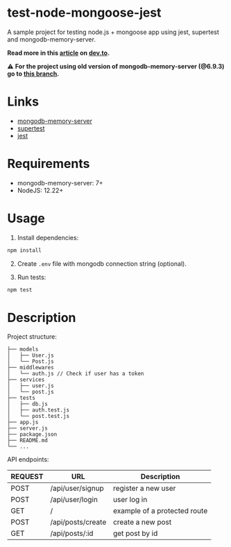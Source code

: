 # test-node-mongoose-jest

A sample project for testing node.js + mongoose app using jest, supertest and mongodb-memory-server.

**Read more in this [article](https://dev.to/ryuuto829/setup-in-memory-database-for-testing-node-js-and-mongoose-1kop) on [dev.to](https://dev.to/).**

⚠️ **For the project using old version of mongodb-memory-server (@6.9.3) go to [this branch](https://github.com/ryuuto829/test-node-mongoose-jest/tree/mongodb-memory-server%406.9.3).**

# Links

- [mongodb-memory-server](https://github.com/nodkz/mongodb-memory-server)
- [supertest](https://www.npmjs.com/package/supertest)
- [jest](https://jestjs.io/)

# Requirements

- mongodb-memory-server: 7+
- NodeJS: 12.22+

# Usage

1. Install dependencies:

```sh
npm install

```

2. Create `.env` file with mongodb connection string (optional).

3. Run tests:

```sh
npm test

```

# Description

Project structure:

```
├── models
│   ├── User.js
│   └── Post.js
├── middlewares
│   └── auth.js // Check if user has a token
├── services
│   ├── user.js
│   └── post.js
├── tests
│   ├── db.js
│   ├── auth.test.js
│   └── post.test.js
├── app.js
├── server.js
├── package.json
├── README.md
└── ...
```

API endpoints:

| REQUEST | URL               | Description                  |
| ------- | ----------------- | ---------------------------- |
| POST    | /api/user/signup  | register a new user          |
| POST    | /api/user/login   | user log in                  |
| GET     | /                 | example of a protected route |
| POST    | /api/posts/create | create a new post            |
| GET     | /api/posts/:id    | get post by id               |
